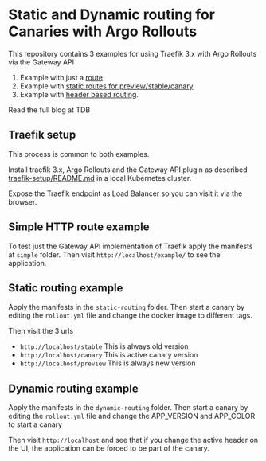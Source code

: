 # Static and Dynamic routing for Canaries with Argo Rollouts

This repository contains 3 examples for using Traefik 3.x with Argo Rollouts
via the Gateway API

1. Example with just a [route](simple) 
2. Example with [static routes for preview/stable/canary](static-routing)
3. Example with [header based routing](dynamic-routing).

Read the full blog at TDB

## Traefik setup

This process is common to both examples.

Install traefik 3.x, Argo Rollouts and the Gateway API plugin as described [traefik-setup/README.md](traefik-setup/README.md) in a local Kubernetes cluster.

Expose the Traefik endpoint as Load Balancer so you can visit it via the browser.

## Simple HTTP route example

To test just the Gateway API implementation of Traefik apply the manifests
at `simple` folder. Then visit `http://localhost/example/` to see the application.

## Static routing example

Apply the manifests in the `static-routing` folder. Then start a canary
by editing the `rollout.yml` file and change the docker image to different tags.

Then visit the 3 urls

* `http://localhost/stable` This is always old version
* `http://localhost/canary` This is active canary version
* `http://localhost/preview` This is always new  version

## Dynamic routing example

Apply the manifests in the `dynamic-routing` folder. Then start a canary
by editing the `rollout.yml` file and change the APP_VERSION and APP_COLOR to start a canary

Then visit `http://localhost` and see that if you change the active header on the UI, the application can be forced to be part of the canary.




